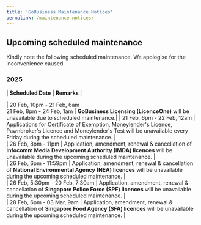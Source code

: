 ```yaml
---
title: 'GoBusiness Maintenance Notices'
permalink: /maintenance-notices/
---
```


## Upcoming scheduled maintenance

Kindly note the following scheduled maintenance. We apologise for the inconvenience caused. 


### 2025 

| **Scheduled Date** | **Remarks** |  


| 20 Feb, 10pm - 21 Feb, 6am<br>21 Feb, 8pm - 24 Feb, 1am | **GoBusiness Licensing (LicenceOne)** will be unavailable due to scheduled maintenance.| 
| 21 Feb, 6pm - 22 Feb, 12am | Applications for Certificate of Exemption, Moneylender's Licence, Pawnbroker's Licence and Moneylender's Test will be unavailable every Friday during the scheduled maintenance. |    
| 26 Feb, 8pm - 11pm | Application, amendment, renewal & cancellation of **Infocomm Media Development Authority (IMDA) licences** will be unavailable during the upcoming scheduled maintenance. |   
| 26 Feb, 6pm - 11:59pm | Application, amendment, renewal & cancellation of **National Environmental Agency (NEA) licences** will be unavailable during the upcoming scheduled maintenance. |       
| 26 Feb, 5:30pm - 20 Feb, 7:30am | Application, amendment, renewal & cancellation of **Singapore Police Force (SPF) licences** will be unavailable during the upcoming scheduled maintenance. |     
| 28 Feb, 6pm - 03 Mar, 9am | Application, amendment, renewal & cancellation of **Singapore Food Agency (SFA) licences** will be unavailable during the upcoming scheduled maintenance. |     



<script src="/jquery/jquery.min.js"></script> <script src="/jquery/resize-tables.js"></script>
